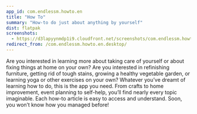 ```yaml
---
app_id: com.endlessm.howto.en
title: "How To"
summary: "How-to do just about anything by yourself"
dist: flatpak
screenshots:
  - https://d3lapyynmdp1i9.cloudfront.net/screenshots/com.endlessm.howto.en/C/com.endlessm.howto.en-screenshot1.jpg
redirect_from: /com.endlessm.howto.en.desktop/
---
```


<p>Are you interested in learning more about taking care of yourself or about fixing things at home on your own? Are you interested in refinishing furniture, getting rid of tough stains, growing a healthy vegetable garden, or learning yoga or other exercises on your own? Whatever you’ve dreamt of learning how to do, this is the app you need. From crafts to home improvement, event planning to self-help, you’ll find nearly every topic imaginable. Each how-to article is easy to access and understand. Soon, you won’t know how you managed before!</p>